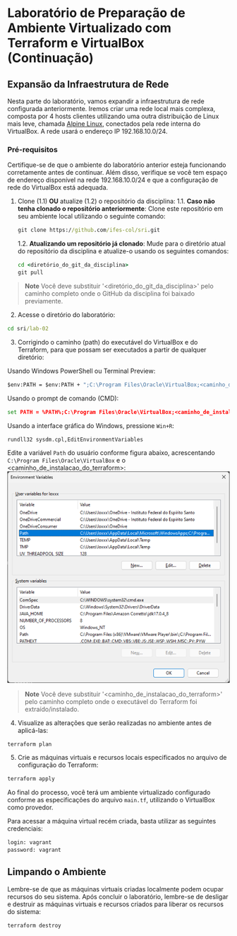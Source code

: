 # Laboratório de Preparação de Ambiente Virtualizado com Terraform e VirtualBox (Continuação)

## Expansão da Infraestrutura de Rede

Nesta parte do laboratório, vamos expandir a infraestrutura de rede configurada anteriormente. Iremos criar uma rede local mais complexa, composta por 4 hosts clientes utilizando uma outra distribuição de Linux mais leve, chamada [Alpine Linux](https://www.alpinelinux.org/ "Alpine Linux"), conectados pela rede interna do VirtualBox. A rede usará o endereço IP 192.168.10.0/24.

### Pré-requisitos

Certifique-se de que o ambiente do laboratório anterior esteja funcionando corretamente antes de continuar. Além disso, verifique se você tem espaço de endereço disponível na rede 192.168.10.0/24 e que a configuração de rede do VirtualBox está adequada.

1.  Clone (1.1) __OU__ atualize (1.2) o repositório da disciplina:
    1.1. __Caso não tenha clonado o repositório anteriormente__: 
    Clone este repositório em seu ambiente local utilizando o seguinte comando:

    ```cmd
    git clone https://github.com/ifes-col/sri.git
    ```

    1.2. __Atualizando um repositório já clonado__:
    Mude para o diretório atual do repositório da disciplina e atualize-o usando os seguintes comandos:

    ```cmd
    cd <diretório_do_git_da_disciplina>
    git pull
    ```
    
> **Note**
> Você deve substituir '<diretório_do_git_da_disciplina>' pelo caminho completo onde o GitHub da disciplina foi baixado previamente.


2. Acesse o diretório do laboratório:
```cmd
cd sri/lab-02
```

3. Corrigindo o caminho (path) do executável do VirtualBox e do Terraform, para que possam ser executados a partir de qualquer diretório:

Usando Windows PowerShell ou Terminal Preview:
```cmd
$env:PATH = $env:PATH + ";C:\Program Files\Oracle\VirtualBox;<caminho_de_instalacao_do_terraform>;"
```

Usando o prompt de comando (CMD):
```cmd
set PATH = %PATH%;C:\Program Files\Oracle\VirtualBox;<caminho_de_instalacao_do_terraform>;
```

Usando a interface gráfica do Windows, pressione `Win+R`:
```cmd
rundll32 sysdm.cpl,EditEnvironmentVariables
```

Edite a variável `Path` do usuário conforme figura abaixo, acrescentando `C:\Program Files\Oracle\VirtualBox` e o <caminho_de_instalacao_do_terraform>:
![Alt text](windows_variaveis_ambiente.png)

> **Note**
> Você deve substituir '<caminho_de_instalacao_do_terraform>' pelo caminho completo onde o executável do Terraform foi extraído/instalado.


4. Visualize as alterações que serão realizadas no ambiente antes de aplicá-las:

```cmd
terraform plan
```


5. Crie as máquinas virtuais e recursos locais especificados no arquivo de configuração do Terraform:
```cmd
terraform apply
```

Ao final do processo, você terá um ambiente virtualizado configurado conforme as especificações do arquivo `main.tf`, utilizando o VirtualBox como provedor. 

Para acessar a máquina virtual recém criada, basta utilizar as seguintes credenciais:
```cmd
login: vagrant
password: vagrant
```

## Limpando o Ambiente

Lembre-se de que as máquinas virtuais criadas localmente podem ocupar recursos do seu sistema. Após concluir o laboratório, lembre-se de desligar e destruir as máquinas virtuais e recursos criados para liberar os recursos do sistema:

```cmd
terraform destroy
```